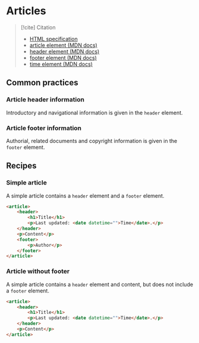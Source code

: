 # Articles

> [!cite] Citation
> 
> - [HTML specification](https://html.spec.whatwg.org/multipage/sections.html#the-article-element)
> - [article element (MDN docs)](https://developer.mozilla.org/en-US/docs/Web/HTML/Element/article)
> - [header element (MDN docs)](https://developer.mozilla.org/en-US/docs/Web/HTML/Element/header)
> - [footer element (MDN docs)](https://developer.mozilla.org/en-US/docs/Web/HTML/Element/footer)
> - [time element (MDN docs)](https://developer.mozilla.org/en-US/docs/Web/HTML/Element/time)

## Common practices

### Article header information

Introductory and navigational information is given in the `header` element.

### Article footer information

Authorial, related documents and copyright information is given in the `footer` element.

## Recipes

### Simple article 

A simple article contains a `header` element and a `footer` element.

```html
<article>
	<header>
		<h1>Title</h1>
		<p>Last updated: <date datetime="">Time</date>.</p>
	</header>
	<p>Content</p>
	<footer>
		<p>Author</p>
	</footer>
</article>
```

### Article without footer

A simple article contains a `header` element and content, but does not include a `footer` element.

```html
<article>
	<header>
		<h1>Title</h1>
		<p>Last updated: <date datetime="">Time</date>.</p>
	</header>
	<p>Content</p>
</article>
```
